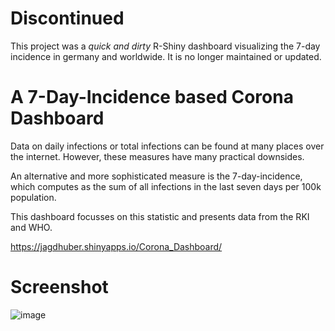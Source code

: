 # Discontinued
This project was a *quick and dirty* R-Shiny dashboard visualizing the 7-day 
incidence in germany and worldwide. It is no longer maintained or updated.

# A 7-Day-Incidence based Corona Dashboard

Data on daily infections or total infections can be found at many places over 
the internet. However, these measures have many practical downsides. 

An alternative and more sophisticated measure is the 7-day-incidence, which 
computes as the sum of all infections in the last seven days per 100k 
population.

This dashboard focusses on this statistic and presents data from the RKI and 
WHO.

https://jagdhuber.shinyapps.io/Corona_Dashboard/

# Screenshot

![image](https://github.com/RudolfJagdhuber/corona_dashboard/assets/42039093/fd521ff8-f814-4418-aa46-b877502a9b24)
